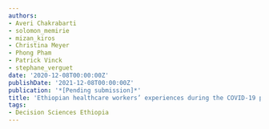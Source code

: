 ```yaml
---
authors:
- Averi Chakrabarti
- solomon_memirie
- mizan_kiros
- Christina Meyer
- Phong Pham
- Patrick Vinck
- stephane_verguet
date: '2020-12-08T00:00:00Z'
publishDate: '2021-12-08T00:00:00Z'
publication: '*[Pending submission]*'
title: 'Ethiopian healthcare workers’ experiences during the COVID-19 pandemic'
tags:
- Decision Sciences Ethiopia
---
```

